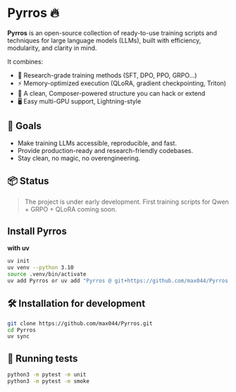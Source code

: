 # Pyrros 🔥

**Pyrros** is an open-source collection of ready-to-use training scripts and techniques for large language models (LLMs), built with efficiency, modularity, and clarity in mind.

It combines:
- 🧠 Research-grade training methods (SFT, DPO, PPO, GRPO…)
- ⚡ Memory-optimized execution (QLoRA, gradient checkpointing, Triton)
- 🧩 A clean, Composer-powered structure you can hack or extend
- 🖥️ Easy multi-GPU support, Lightning-style

## 🚀 Goals

- Make training LLMs accessible, reproducible, and fast.
- Provide production-ready and research-friendly codebases.
- Stay clean, no magic, no overengineering.

## 📦 Status

> The project is under early development. First training scripts for Qwen + GRPO + QLoRA coming soon.

## Install Pyrros

**with uv**
```bash
uv init
uv venv --python 3.10
source .venv/bin/activate
uv add Pyrros or uv add "Pyrros @ git+https://github.com/max044/Pyrros.git"
```

## 🛠️ Installation for development

```bash
git clone https://github.com/max044/Pyrros.git
cd Pyrros
uv sync
```

## 🧪 Running tests

```bash
python3 -m pytest -m unit
python3 -m pytest -m smoke
```